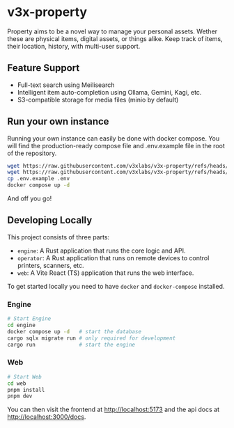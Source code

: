 # v3x-property

Property aims to be a novel way to manage your personal assets. Wether these are physical items, digital assets, or things alike.
Keep track of items, their location, history, with multi-user support.

## Feature Support

- Full-text search using Meilisearch
- Intelligent item auto-completion using Ollama, Gemini, Kagi, etc.
- S3-compatible storage for media files (minio by default)

## Run your own instance

Running your own instance can easily be done with docker compose.
You will find the production-ready compose file and .env.example file in the root of the repository.

```sh
wget https://raw.githubusercontent.com/v3xlabs/v3x-property/refs/heads/master/compose.yaml
wget https://raw.githubusercontent.com/v3xlabs/v3x-property/refs/heads/master/.env.example
cp .env.example .env
docker compose up -d
```

And off you go!

## Developing Locally

This project consists of three parts:

- `engine`: A Rust application that runs the core logic and API.
- `operator`: A Rust application that runs on remote devices to control printers, scanners, etc.
- `web`: A Vite React (TS) application that runs the web interface.

To get started locally you need to have `docker` and `docker-compose` installed.

### Engine

```sh
# Start Engine
cd engine
docker compose up -d   # start the database
cargo sqlx migrate run # only required for development
cargo run              # start the engine
```

### Web

```sh
# Start Web
cd web
pnpm install
pnpm dev
```

You can then visit the frontend at [http://localhost:5173](http://localhost:5173) and the api docs at [http://localhost:3000/docs](http://localhost:3000/docs).
